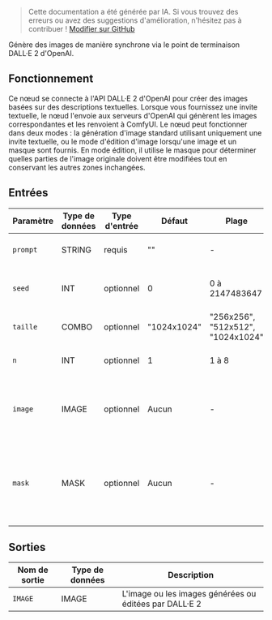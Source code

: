 > Cette documentation a été générée par IA. Si vous trouvez des erreurs ou avez des suggestions d'amélioration, n'hésitez pas à contribuer ! [Modifier sur GitHub](https://github.com/Comfy-Org/embedded-docs/blob/main/comfyui_embedded_docs/docs/OpenAIDalle2/fr.md)

Génère des images de manière synchrone via le point de terminaison DALL·E 2 d'OpenAI.

## Fonctionnement

Ce nœud se connecte à l'API DALL·E 2 d'OpenAI pour créer des images basées sur des descriptions textuelles. Lorsque vous fournissez une invite textuelle, le nœud l'envoie aux serveurs d'OpenAI qui génèrent les images correspondantes et les renvoient à ComfyUI. Le nœud peut fonctionner dans deux modes : la génération d'image standard utilisant uniquement une invite textuelle, ou le mode d'édition d'image lorsqu'une image et un masque sont fournis. En mode édition, il utilise le masque pour déterminer quelles parties de l'image originale doivent être modifiées tout en conservant les autres zones inchangées.

## Entrées

| Paramètre | Type de données | Type d'entrée | Défaut | Plage | Description |
|-----------|-----------|------------|---------|-------|-------------|
| `prompt` | STRING | requis | "" | - | Invite textuelle pour DALL·E |
| `seed` | INT | optionnel | 0 | 0 à 2147483647 | pas encore implémenté dans le backend |
| `taille` | COMBO | optionnel | "1024x1024" | "256x256", "512x512", "1024x1024" | Taille de l'image |
| `n` | INT | optionnel | 1 | 1 à 8 | Nombre d'images à générer |
| `image` | IMAGE | optionnel | Aucun | - | Image de référence optionnelle pour l'édition d'image. |
| `mask` | MASK | optionnel | Aucun | - | Masque optionnel pour l'inpainting (les zones blanches seront remplacées) |

## Sorties

| Nom de sortie | Type de données | Description |
|-------------|-----------|-------------|
| `IMAGE` | IMAGE | L'image ou les images générées ou éditées par DALL·E 2 |
